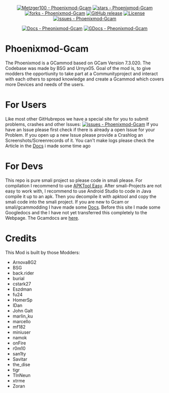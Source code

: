 <div align="center">

[![Metzger100 - Phoenixmod-Gcam](https://img.shields.io/static/v1?label=Metzger100&message=Phoenixmod-Gcam&color=blue&logo=github)](https://github.com/Metzger100/Phoenixmod-Gcam)
[![stars - Phoenixmod-Gcam](https://img.shields.io/github/stars/Metzger100/Phoenixmod-Gcam?style=social)](https://github.com/metzger100/Phoenixmod-Gcam/stargazers)
[![forks - Phoenixmod-Gcam](https://img.shields.io/github/forks/Metzger100/Phoenixmod-Gcam?style=social)](https://github.com/metzger100/Phoenixmod-Gcam/network/members)
[![GitHub release](https://img.shields.io/github/release/Metzger100/Phoenixmod-Gcam?include_prereleases=&sort=semver&color=blue)](https://github.com/Metzger100/Phoenixmod-Gcam/releases/)
[![License](https://img.shields.io/badge/License-GNU_v3-blue)](https://github.com/metzger100/Phoenixmod-Gcam/blob/main/LICENSE)
[![issues - Phoenixmod-Gcam](https://img.shields.io/github/issues/metzger100/Phoenixmod-Gcam)](https://github.com/Metzger100/Phoenixmod-Gcam/issues)

  [![Docs - Pheonixmod-Gcam](https://img.shields.io/badge/Docs-Phoenixmod--Gcam-orange)](https://gcamdocs.com/)
[![GDocs - Pheonixmod-Gcam](https://img.shields.io/badge/GDocs-Phoenixmod--Gcam-yellow)](https://docs.google.com/document/d/1E55pLmJXadr-eJ_C_5m84x3mT7XspnzRQn6FENZ1H0k)
<div align="left">

# Phoenixmod-Gcam

  The Phoenixmod is a GCammod based on GCam Version 7.3.020. The Codebase was made by BSG and Urnyx05.
  Goal of the mod is, to give modders the opportiunity to take part at a Communityproject and interact with each others to spread knowledge and 
  create a Gcammod which covers more Devices and needs of the users.

# For Users

  Like most other GitHubrepos we have a special site for you to submit problems, crashes and other Issues:
  [![issues - Phoenixmod-Gcam](https://img.shields.io/github/issues/metzger100/Phoenixmod-Gcam)](https://github.com/Metzger100/Phoenixmod-Gcam/issues)
  If you have an Issue please first check if there is already a open Issue for your Problem.
  If you open up a new Issue please provide a Crashlog an Screenshots/Screenrecords of it. You can't make logs please check the Article in the [Docs](https://docs.google.com/document/d/1E55pLmJXadr-eJ_C_5m84x3mT7XspnzRQn6FENZ1H0k/edit#bookmark=id.502ou73v2xfq) i made some time ago
  

# For Devs
  
  This repo is pure smali project so please code in smali please. For compilation I recommend to use [APKTool Easy](https://forum.xda-developers.com/t/tool-windows-apk-easy-tool-v1-59-2-2021-04-03.3333960/). 
  After smali-Projects are not easy to work with, I recommend to use Android Studio to code in Java compile it up to an apk. Then you decompile it with apktool and copy the smali code into the smali project.
  If you are new to Gcam or smali/gcammodding I have made some [Docs](https://gcamdocs.com/). Before this site I made some Googledocs and the I have not yet transferred this completely to the Webpage.
  The Gcamdocs are [here](https://docs.google.com/document/d/1E55pLmJXadr-eJ_C_5m84x3mT7XspnzRQn6FENZ1H0k/).
  
# Credits

  This Mod is built by those Modders:
  * Arnova8G2
  * BSG
  * back.rider
  * burial
  * cstark27
  * Eszdman
  * fu24
  * HomerSp
  * IDan
  * John Galt
  * marlin_ku
  * marcello
  * mf182
  * miniuser
  * namok
  * onFire
  * r0m10
  * san1ty
  * Savitar
  * the_dise
  * tigr
  * TlnNeun
  * xtrme
  * Zoran
